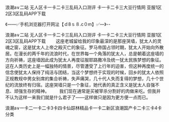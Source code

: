浪潮a∨二站
无人区卡一卡二卡三乱码入口测评
卡一卡二卡三大豆行情网
亚服1区2区3区乱码APP下载


《——✅手机浏览器打开网沚【ｄ8ｓ８.c０m】✅—》--

浪潮a∨二站
无人区卡一卡二卡三乱码入口测评
卡一卡二卡三大豆行情网
亚服1区2区3区乱码APP下载
　　这座老城留给我的印象最深的是那座哭墙，犹太人的灵魂之窗，这是犹太人上帝之殿灭亡的象征。罗马帝国占领时期，犹太人开始向外散居。在漫长的两千年的流浪时代，在世界每一个角落的犹太人，总是朝着这座墙的方向祈祷，这座墙因此成为犹太人再度征服耶路撒冷及统一犹太民族梦想的象征。这在人类历史上是一幅独特的情景，尽管遭受了上行年的迫害，但这种再度统一的信念使犹太人保持了纯洁与团结，当这个梦想终于实现的时候，回乡的犹太人依照正规教规中男女别席的集合祈祷，失声痛哭，几十代人失而复得的梦想，几十个世纪的流放终有归宿。这座哭墙只是一个象征，她代表的真正含义是犹太人自强不息、顽强生存的精神。
　　我们现在通常是买被宰杀分割好的肉做来吃。但我并不认为这样一来我们就是什么君子了——这样做只是因为更方便一点而已。





浪潮a∨一卡二一卡二卡3卡四卡仙踪林精品卡一卡二新区浪潮国产卡二卡三卡4卡分类
